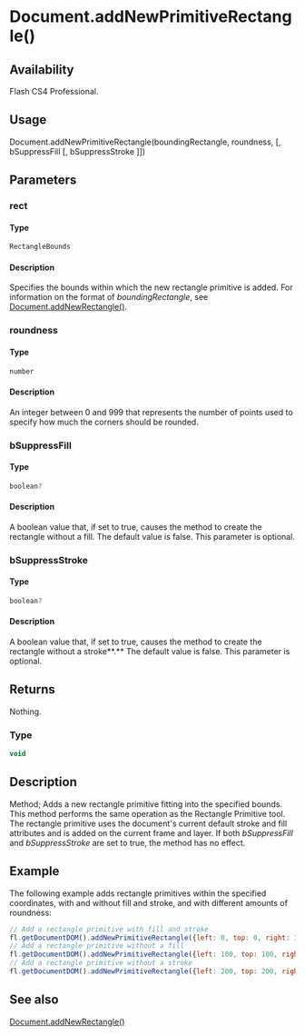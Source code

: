 # Document.addNewPrimitiveRectangle()

## Availability

Flash CS4 Professional.

## Usage

Document.addNewPrimitiveRectangle(boundingRectangle, roundness, [, bSuppressFill [, bSuppressStroke ]])

## Parameters

### **rect**

#### Type

```typescript
RectangleBounds
```

#### Description

Specifies the bounds within which the new rectangle primitive is added. For information on the format of *boundingRectangle*, see [Document.addNewRectangle()](../Document_object/Document10.md).

### **roundness**

#### Type

```typescript
number
```

#### Description

An integer between 0 and 999 that represents the number of points used to specify how much the corners should be rounded.

### **bSuppressFill**

#### Type

```typescript
boolean?
```

#### Description

A boolean value that, if set to true, causes the method to create the rectangle without a fill. The default value is false. This parameter is optional.

### **bSuppressStroke**

#### Type

```typescript
boolean?
```

#### Description

A boolean value that, if set to true, causes the method to create the rectangle without a stroke**.** The default value is false. This parameter is optional.

## Returns

Nothing.

### Type

```typescript
void
```

## Description

Method; Adds a new rectangle primitive fitting into the specified bounds. This method performs the same operation as the Rectangle Primitive tool. The rectangle primitive uses the document's current default stroke and fill attributes and is added on the current frame and layer. If both *bSuppressFill* and *bSuppressStroke* are set to true, the method has no effect.

## Example

The following example adds rectangle primitives within the specified coordinates, with and without fill and stroke, and with different amounts of roundness:

```javascript
// Add a rectangle primitive with fill and stroke 
fl.getDocumentDOM().addNewPrimitiveRectangle({left: 0, top: 0, right: 100, bottom: 100}, 0);
// Add a rectangle primitive without a fill 
fl.getDocumentDOM().addNewPrimitiveRectangle({left: 100, top: 100, right: 200, bottom: 200}, 20, true);
// Add a rectangle primitive without a stroke 
fl.getDocumentDOM().addNewPrimitiveRectangle({left: 200, top: 200, right: 300, bottom: 300}, 50, false, true);
```

## See also

[Document.addNewRectangle()](../Document_object/Document10.md)
